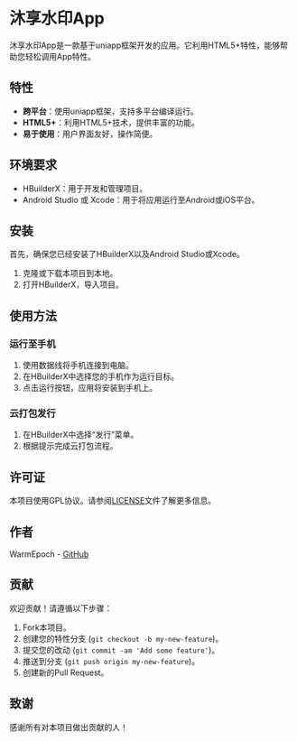 # 沐享水印App

沐享水印App是一款基于uniapp框架开发的应用。它利用HTML5+特性，能够帮助您轻松调用App特性。

## 特性

- **跨平台**：使用uniapp框架，支持多平台编译运行。
- **HTML5+**：利用HTML5+技术，提供丰富的功能。
- **易于使用**：用户界面友好，操作简便。

## 环境要求

- HBuilderX：用于开发和管理项目。
- Android Studio 或 Xcode：用于将应用运行至Android或iOS平台。

## 安装

首先，确保您已经安装了HBuilderX以及Android Studio或Xcode。

1. 克隆或下载本项目到本地。
2. 打开HBuilderX，导入项目。

## 使用方法

### 运行至手机

1. 使用数据线将手机连接到电脑。
2. 在HBuilderX中选择您的手机作为运行目标。
3. 点击运行按钮，应用将安装到手机上。

### 云打包发行

1. 在HBuilderX中选择“发行”菜单。
2. 根据提示完成云打包流程。

## 许可证

本项目使用GPL协议。请参阅[LICENSE](/LICENSE)文件了解更多信息。

## 作者

WarmEpoch - [GitHub](https://github.com/WarmEpoch)

## 贡献

欢迎贡献！请遵循以下步骤：

1. Fork本项目。
2. 创建您的特性分支 (`git checkout -b my-new-feature`)。
3. 提交您的改动 (`git commit -am 'Add some feature'`)。
4. 推送到分支 (`git push origin my-new-feature`)。
5. 创建新的Pull Request。

## 致谢

感谢所有对本项目做出贡献的人！
